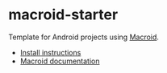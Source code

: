 macroid-starter
===============

Template for Android projects using [Macroid](https://github.com/macroid/macroid).

* [Install instructions](http://macroid.github.io/ScalaOnAndroid.html)
* [Macroid documentation](http://macroid.github.io)
